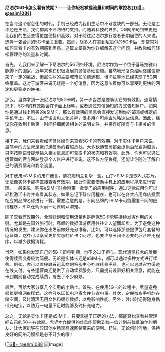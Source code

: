 **尼泊尔5G卡怎么看有效期？——让你轻松掌握流量和时间的掌控权[[TG💪+ @esim1088](https://t.me/s/esim1088)]**

在当今这个信息化的时代，手机已经成为我们生活中不可或缺的一部分。无论是工作还是生活，我们都离不开网络的支持。而随着科技的进步，5G网络的到来更是让我们的生活变得更加便捷和高效。对于前往尼泊尔旅行或者长期居住的人来说，选择一张合适的5G卡至关重要。然而，很多人在拿到尼泊尔的5G卡后，却常常对如何查看卡的有效期感到困惑。这篇文章将为你详细解答这个问题，并教你如何轻松管理你的流量和时间。

首先，让我们来了解一下尼泊尔的5G网络环境。尼泊尔作为一个位于喜马拉雅山脉脚下的国家，近年来也在积极发展其通信基础设施。虽然地形复杂给网络建设带来了一定的挑战，但尼泊尔的主要城市如加德满都、博卡拉等地已经实现了5G网络覆盖。这对于游客来说无疑是一个好消息，因为这意味着你可以享受到更快的网速和更稳定的连接。

那么，当你拿到一张尼泊尔的5G卡时，第一步当然是要确认它的有效期。通常情况下，5G卡的有效期会在卡面上标明，或者通过短信通知的方式告知用户。如果你是通过线上购买的eSIM卡，那么有效期的信息会直接发送到你的邮箱或绑定的手机号上。不过，由于语言和文化差异，很多用户可能会忽略这些信息。因此，建议你在收到卡后第一时间仔细阅读相关的说明文件，并保存好所有与卡相关的信息。

接下来，我们来看看如何具体操作来查看5G卡的有效期。对于实体卡用户来说，最简单的方法就是拨打运营商的客服热线。大多数运营商都会提供自助查询服务，只需按照语音提示输入相关信息即可获取卡的状态和有效期。此外，你也可以通过运营商的官方网站登录个人账户进行查询。这不仅方便快捷，还能让你随时了解自己的消费情况和剩余流量。

对于使用eSIM卡的用户而言，情况则稍显复杂一些。由于eSIM卡是嵌入式芯片，无法像实体卡那样直接查看有效期，因此你需要借助手机上的应用程序来进行管理。一般来说，购买eSIM卡时会附带一款专门的应用程序，通过这款应用你可以轻松激活卡片并查看其状态。如果忘记下载应用程序，也可以在各大应用商店搜索相应的品牌名称进行下载。需要注意的是，不同品牌的eSIM卡可能需要不同的应用程序，所以在购买前一定要确认清楚。

除了查看有效期外，合理规划和使用流量也是确保5G卡能够持续发挥作用的关键。尤其是在国外旅行时，高额的数据漫游费用往往让人望而却步。为了避免这种情况的发生，建议你在出发前做好充分准备。比如，可以选择那些提供包月套餐的运营商，这样可以享受更加实惠的价格；同时，也要注意关闭不必要的后台应用程序，以减少数据消耗。

当然，如果你发现自己的5G卡即将到期，也不必过于担心。现代通信技术的发展使得续费变得极为简便。无论是实体卡还是eSIM卡，都可以通过多种方式进行续费。例如，你可以直接联系运营商的客服中心办理续费手续，也可以通过官方渠道在线支付。有些运营商还提供了自动续费服务，只需提前设置好相关信息，就能在卡到期前自动完成续费，省去了不少麻烦。

最后，再给大家分享几个实用的小贴士。首先，在使用5G卡的过程中，尽量避免频繁更换网络模式，这样可以延长电池寿命并节省电量。其次，定期检查手机的存储空间，及时清理无用文件和缓存数据，以免影响性能。另外，外出时记得随身携带充电宝，以防万一电量不足时能够及时补充电力。

总之，无论是实体卡还是eSIM卡，只要掌握了正确的方法，都能轻松查看并管理好自己的5G卡有效期。希望本文提供的信息能帮助到每一位计划前往尼泊尔的朋友，让大家能够在异国他乡畅享高速网络带来的便利。记住，无论何时何地，保持良好的网络习惯都是必不可少的哦！

[[TG💪+ @esim1088](https://t.me/s/esim1088) ![Image](https://i.postimg.cc/4NQfJmqS/Snipaste-2025-05-13-00-14-12.png)]